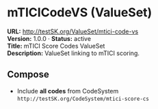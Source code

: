 

# mTICICodeVS (ValueSet)

**URL:** http://testSK.org/ValueSet/mtici-code-vs  
**Version:** 1.0.0 · **Status:** active  
**Title:** mTICI Score Codes ValueSet  
**Description:** ValueSet linking to mTICI scoring.

## Compose
- Include **all codes** from CodeSystem `http://testSK.org/CodeSystem/mtici-score-cs`
